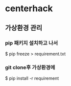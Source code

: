 # centerhack

## 가상환경 관리
### pip 패키지 설치하고 나서
$ pip freeze > requirement.txt

### git clone후 가상환경에
$ pip install -r requirement
